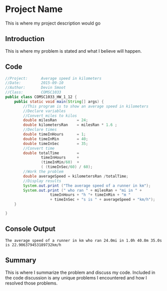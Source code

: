 # Project Name
This is where my project description would go

## Introduction
This is where my problem is stated and what I believe will happen.

## Code
```java
//Project:		Average speed in kilometers
//Date:			2015-09-10
//Author:		Devin Smoot
//Class:		COMSC1033
public class COMSC1033_HW_1_12 {
	public static void main(String[] args) {
		//This program is to show an average speed in kilometers
		//Declare variables
		//Convert miles to kilos
		double milesRan 		= 24;
		double kilometersRan	= milesRan * 1.6 ;
		//Declare times
		double timeInHours		= 1;
		double timeInMin		= 40;
		double timeInSec		= 35;
		//Convert time
		double totalTime		=
				timeInHours		+
				(timeInMin/60)	+
				( (timeInSec/60) / 60);
		//Work the problem
		double averageSpeed = kilometersRan /totalTime;
		//Display results
		System.out.print ("The average speed of a runner in km");
		System.out.print (" who ran " + milesRan + "mi in " +
					timeInHours + "h "+ timeInMin + "m "
					+ timeInSec + "s is " + averageSpeed + "km/h");
	}

}
```

## Console Output
```
The average speed of a runner in km who ran 24.0mi in 1.0h 40.0m 35.0s is 22.906379453189732km/h
```

## Summary
This is where I summarize the problem and discuss my code. Included in the code discussion is any unique problems I encountered and how I resolved those problems.
